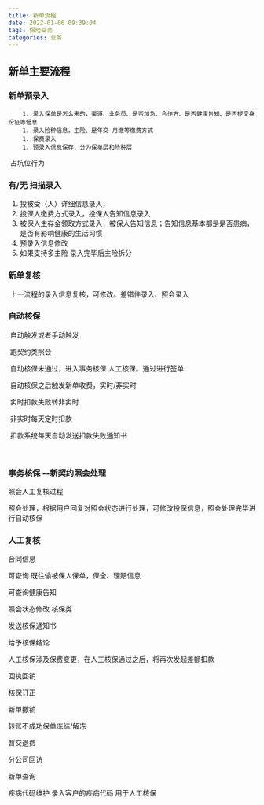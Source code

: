 ```yaml
---
title: 新单流程
date: 2022-01-06 09:39:04
tags: 保险业务
categories: 业务
---
```




## 新单主要流程



### 新单预录入

		1. 录入保单是怎么来的，渠道、业务员、是否加急、合作方、是否健康告知、是否提交身份证等信息
		1. 录入险种信息，主险、是年交 月缴等缴费方式
		1. 保费录入
		1. 预录入信息保存，分为保单层和险种层

​	占坑位行为

### 有/无 扫描录入

1. 投被受（人）详细信息录入，
2. 投保人缴费方式录入，投保人告知信息录入
3. 被保人生存金领取方式录入，被保人告知信息；告知信息基本都是是否患病，是否有影响健康的生活习惯
4.  预录入信息修改
5. 如果支持多主险 录入完毕后主险拆分



### 新单复核

​		上一流程的录入信息复核，可修改。差错件录入、照会录入

### 自动核保

​		自动触发或者手动触发

​		跑契约类照会

​		自动核保未通过，进入事务核保 人工核保。通过进行签单



​		自动核保之后触发新单收费，实时/非实时

​		实时扣款失败转非实时

​		非实时每天定时扣款

​		扣款系统每天自动发送扣款失败通知书

​		



### 事务核保 --新契约照会处理

照会人工复核过程

照会处理，根据用户回复对照会状态进行处理，可修改投保信息，照会处理完毕进行自动核保



### 人工复核

合同信息

可查询 既往偷被保人保单，保全、理赔信息

可查询健康告知

照会状态修改 核保类

发送核保通知书

给予核保结论



人工核保涉及保费变更，在人工核保通过之后，将再次发起差额扣款



回执回销

核保订正

新单撤销

转账不成功保单冻结/解冻

暂交退费

分公司回访

新单查询

疾病代码维护 录入客户的疾病代码 用于人工核保